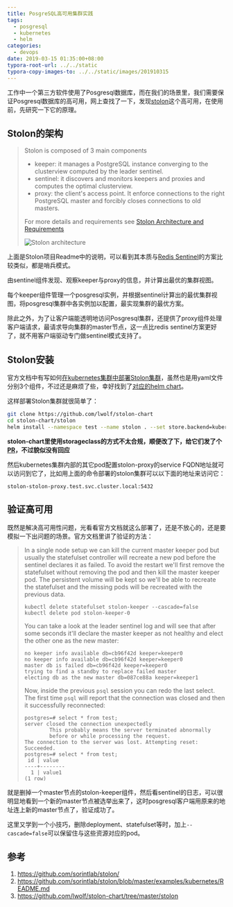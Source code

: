 ```yaml
---
title: PosgreSQL高可用集群实践
tags:
  - posgresql
  - kubernetes
  - helm
categories:
  - devops
date: 2019-03-15 01:35:00+08:00
typora-root-url: ../../static
typora-copy-images-to: ../../static/images/201910315
---
```


工作中一个第三方软件使用了Posgresql数据库，而在我们的场景里，我们需要保证Posgresql数据库的高可用，网上查找了一下，发现[stolon](https://github.com/sorintlab/stolon)这个高可用，在使用前，先研究一下它的原理。

## Stolon的架构

> Stolon is composed of 3 main components
>
> - keeper: it manages a PostgreSQL instance converging to the clusterview computed by the leader sentinel.
> - sentinel: it discovers and monitors keepers and proxies and computes the optimal clusterview.
> - proxy: the client's access point. It enforce connections to the right PostgreSQL master and forcibly closes connections to old masters.
>
> For more details and requirements see [Stolon Architecture and Requirements](https://github.com/sorintlab/stolon/blob/master/doc/architecture.md)
>
> ![Stolon architecture](/images/20190315/architecture_small.png)

上面是Stolon项目Readme中的说明，可以看到其本质与[Redis Sentinel](https://redis.io/topics/sentinel)的方案比较类似，都是哨兵模式。

由sentinel组件发现、观察keeper与proxy的信息，并计算出最优的集群视图。

每个keeper组件管理一个posgresql实例，并根据sentinel计算出的最优集群视图，将posgresql集群中各实例加以配置，最实现集群的最优方案。

除此之外，为了让客户端能透明地访问Posgresql集群，还提供了proxy组件处理客户端请求，最请求导向集群的master节点，这一点比redis sentinel方案更好了，就不用客户端驱动专门做sentinel模式支持了。

## Stolon安装

官方文档中有写如何[在kubernetes集群中部署Stolon集群](https://github.com/sorintlab/stolon/blob/master/examples/kubernetes/README.md)，虽然也是用yaml文件分别3个组件，不过还是麻烦了些，幸好找到了[对应的helm chart](https://github.com/lwolf/stolon-chart)。

这样部署Stolon集群就很简单了：

```bash
git clone https://github.com/lwolf/stolon-chart
cd stolon-chart/stolon
helm install --namespace test --name stolon . --set store.backend=kubernetes --set persistence.enabled=true --set persistence.storageClassName=defaultScName
```

**stolon-chart里使用storageclass的方式不太合规，顺便改了下，给它们发了个[PR](https://github.com/lwolf/stolon-chart/pull/30)，不过貌似没有回应**

然后kubernetes集群内部的其它pod配置stolon-proxy的service FQDN地址就可以访问到它了，比如用上面的命令部署的stolon集群可以以下面的地址来访问它：

```
stolon-stolon-proxy.test.svc.cluster.local:5432
```

## 验证高可用

既然是解决高可用性问题，光看看官方文档就这么部署了，还是不放心的，还是要模拟一下出问题的场景。官方文档里讲了验证的方法：

> In a single node setup we can kill the current master keeper pod but usually the statefulset controller will recreate a new pod before the sentinel declares it as failed. To avoid the restart we'll first remove the statefulset without removing the pod and then kill the master keeper pod. The persistent volume will be kept so we'll be able to recreate the statefulset and the missing pods will be recreated with the previous data.
>
> ```
> kubectl delete statefulset stolon-keeper --cascade=false
> kubectl delete pod stolon-keeper-0
> ```
>
> You can take a look at the leader sentinel log and will see that after some seconds it'll declare the master keeper as not healthy and elect the other one as the new master:
>
> ```
> no keeper info available db=cb96f42d keeper=keeper0
> no keeper info available db=cb96f42d keeper=keeper0
> master db is failed db=cb96f42d keeper=keeper0
> trying to find a standby to replace failed master
> electing db as the new master db=087ce88a keeper=keeper1
> ```
>
> Now, inside the previous `psql` session you can redo the last select. The first time `psql` will report that the connection was closed and then it successfully reconnected:
>
> ```
> postgres=# select * from test;
> server closed the connection unexpectedly
>         This probably means the server terminated abnormally
>         before or while processing the request.
> The connection to the server was lost. Attempting reset: Succeeded.
> postgres=# select * from test;
>  id | value
> ----+--------
>   1 | value1
> (1 row)
> ```

就是删掉一个master节点的stolon-keeper组件，然后看sentinel的日志，可以很明显地看到一个新的master节点被选举出来了，这时posgresql客户端用原来的地址连上新的master节点了，验证成功了。

这里又学到一个小技巧，删除deployment、statefulset等时，加上`--cascade=false`可以保留住与这些资源对应的pod。

## 参考

1. https://github.com/sorintlab/stolon/
2. https://github.com/sorintlab/stolon/blob/master/examples/kubernetes/README.md
3. https://github.com/lwolf/stolon-chart/tree/master/stolon